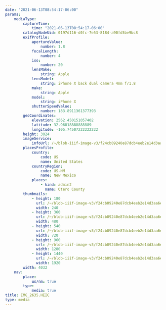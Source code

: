 ```yaml
---
date: "2021-06-13T08:54:17-06:00"
params:
    mediaType:
        captureTime:
            time: "2021-06-13T08:54:17-06:00"
        catalogNodeUid: 0197d116-d0fc-7e53-8184-a90fd5be9bc8
        exifProfile:
            apertureValue:
                number: 1.8
            focalLength:
                number: 4
            iso:
                number: 20
            lensMake:
                string: Apple
            lensModel:
                string: iPhone X back dual camera 4mm f/1.8
            make:
                string: Apple
            model:
                string: iPhone X
            shutterSpeedValue:
                number: 183.8911361377393
        geoCoordinates:
            elevation: 2562.450151057402
            latitude: 32.96818888888889
            longitude: -105.74507222222222
        height: 3024
        imageService:
            infoUrl: /~/blob-iiif-image-v3/f24cb09240e87dcb4eeb2e14d3aa6efb5745e5956963ea8bda274dea33b302f2/info.json
        placesProfile:
            country:
                code: US
                name: United States
            countryRegion:
                code: US-NM
                name: New Mexico
            places:
                - kind: admin2
                  name: Otero County
        thumbnails:
            - height: 180
              url: /~/blob-iiif-image-v3/f24cb09240e87dcb4eeb2e14d3aa6efb5745e5956963ea8bda274dea33b302f2/full/240%2C180/0/default.jpg
              width: 240
            - height: 360
              url: /~/blob-iiif-image-v3/f24cb09240e87dcb4eeb2e14d3aa6efb5745e5956963ea8bda274dea33b302f2/full/480%2C360/0/default.jpg
              width: 480
            - height: 540
              url: /~/blob-iiif-image-v3/f24cb09240e87dcb4eeb2e14d3aa6efb5745e5956963ea8bda274dea33b302f2/full/720%2C540/0/default.jpg
              width: 720
            - height: 960
              url: /~/blob-iiif-image-v3/f24cb09240e87dcb4eeb2e14d3aa6efb5745e5956963ea8bda274dea33b302f2/full/1280%2C960/0/default.jpg
              width: 1280
            - height: 1440
              url: /~/blob-iiif-image-v3/f24cb09240e87dcb4eeb2e14d3aa6efb5745e5956963ea8bda274dea33b302f2/full/1920%2C1440/0/default.jpg
              width: 1920
        width: 4032
    nav:
        place:
            us/nm: true
        type:
            media: true
title: IMG_2635.HEIC
type: media
---
```


